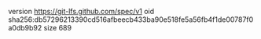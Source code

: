 version https://git-lfs.github.com/spec/v1
oid sha256:db57296213390cd516afbeecb433ba90e518fe5a56fb4f1de00787f0a0db9b92
size 689
